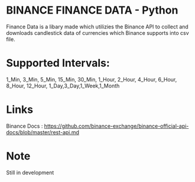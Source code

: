 # BINANCE FINANCE DATA - Python

Finance Data is a libary made which utilizies the Binance API to collect and downloads candlestick data of currencies which Binance supports into csv file. 

# Supported Intervals: 
1_Min, 3_Min, 5_Min, 15_Min, 30_Min, 1_Hour, 2_Hour, 4_Hour, 6_Hour, 8_Hour, 12_Hour, 1_Day,3_Day,1_Week,1_Month

# Links
Binance Docs : https://github.com/binance-exchange/binance-official-api-docs/blob/master/rest-api.md
# Note
Still in development
